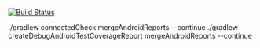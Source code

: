<!--[![Ship.io](https://app.ship.io/jobs/rjMt2LpJsadORTVp/build_status.png)](https://app.ship.io/dashboard#/jobs/11009/history)-->
[![Build Status](https://travis-ci.org/just-zed/dimentia-smart-watch.svg?branch=develop)](https://travis-ci.org/just-zed/dimentia-smart-watch)

./gradlew connectedCheck mergeAndroidReports --continue
./gradlew createDebugAndroidTestCoverageReport mergeAndroidReports --continue